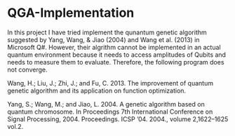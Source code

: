 # QGA-Implementation

In this project I have tried implement the qunantum genetic algorithm suggested by Yang, Wang, & Jiao (2004) and Wang et al. (2013) in Microsoft Q#. However, their algrithm cannot be implemented in an actual quantum environment because it needs to access amplitudes of Qubits and needs to measure them to evaluate. Therefore, the following program does not converge.

Wang, H.; Liu, J.; Zhi, J.; and Fu, C. 2013. The improvement of quantum genetic algorithm and its application on function optimization.

Yang, S.; Wang, M.; and Jiao, L. 2004. A genetic algorithm based on quantum chromosome. In Proceedings 7th International Conference on Signal Processing, 2004. Proceedings. ICSP ’04. 2004., volume 2,1622–1625 vol.2.
